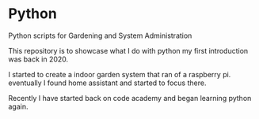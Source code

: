 # Python
Python scripts for Gardening and System Administration

This repository is to showcase what I do with python my first introduction was back in 2020.

I started to create a indoor garden system that ran of a raspberry pi. eventually I found home assistant and started to focus there.

Recently I have started back on code academy and began learning python again. 
